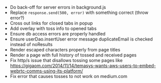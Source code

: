 * Do back-off for server errors in background.js
* Replace `response.send(500, error)` with something correct (throw error?)
* Cross out links for closed tabs in popup
* Add overlay with toss info to opened tabs
* Ensure db access errors are properly handled
* Ensure userDao.insertUser error message duplicateEmail is checked instead of
  noResults
* Render escaped characters properly from page titles
* Render a page with full history of tossed and received pages
* Fix http/s issue that disallows tossing some pages like
  https://gigaom.com/2014/11/14/temasys-wants-aws-users-to-embed-webrtc-comms-using-its-platform/
* Fix error that causes tosses to not work on medium.com
